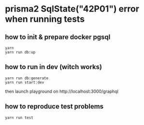 # prisma2 SqlState("42P01") error when running tests

## how to init & prepare docker pgsql

```shell
yarn
yarn run db:up
```


## how to run in dev (witch works)

```shell
yarn run db:generate
yarn run start:dev
```
then launch playground on http://localhost:3000/graphql


## how to reproduce test problems

```shell
yarn run test
```